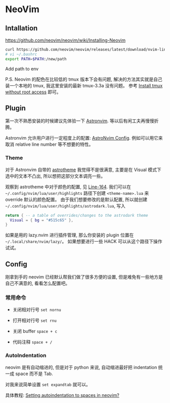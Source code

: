# NeoVim

## Intallation

https://github.com/neovim/neovim/wiki/Installing-Neovim

```bash
curl https://github.com/neovim/neovim/releases/latest/download/nvim-linux64.tar.gz
# vi ~/.bashrc
export PATH=$PATH:/new/path
```

Add path to env

P.S. Neovim 的配色在比较低的 tmux 版本下会有问题, 解决的方法其实就是自己装一个本地的 tmux, 我这里安装的最新 tmux-3.3a 没有问题。
参考 [Install tmux without root access](https://superuser.com/questions/1259140/how-to-install-tmux-locally-without-root-access) 即可。


## Plugin

第一次不熟悉安装的时候建议先体验一下 [Astronvim](https://astronvim.com/).
等以后有闲工夫再慢慢折腾。

Astronvim 允许用户进行一定程度上的配置: [AstroNvim Config](https://github.com/AstroNvim/user_example).
例如可以用它来取消 relative line number 等不想要的特性。

### Theme
对于 Astronvim 自带的 [astrotheme](https://github.com/AstroNvim/astrotheme) 我觉得不是很满意, 主要是在 Visual 模式下选中的文本不凸出, 所以想把这部分文本调亮一些。

观察到 astrotheme 中对于颜色的配置, 见 [Line-164](https://github.com/AstroNvim/astrotheme/blob/main/lua/astrotheme/groups/base.lua#L164).
我们可以在 `~/.config/nvim/lua/user/highlights` 路径下创建 `<theme-name>.lua` 来 override 默认的颜色配置。
由于我们想要修改的是默认配置, 所以就创建 `~/.config/nvim/lua/user/highlights/astrodark.lua`, 写入

```lua
return { -- a table of overrides/changes to the astrodark theme
  Visual = { bg = "#515c65" },
}
```


如果是用的 lazy.nvim 进行插件管理, 那么你安装的 plugin 位置在 `~/.local/share/nvim/lazy/`。
如果想要进行一些 HACK 可以从这个路径下操作试试。

## Config

刚拿到手的 neovim 已经默认帮我们做了很多方便的设置, 但是难免有一些地方是自己不满意的, 看看怎么配置吧。

### 常用命令

- 关闭相对行号 `set nornu`
- 打开相对行号 `set rnu`

- 关闭 buffer `space + c`
- 代码注释 `space + /`


### AutoIndentation
neovim 是有自动缩进的, 但是对于 python 来说, 自动缩进最好把 indentation 统一成 space 而不是 Tab.

对我来说简单设置 `set expandtab` 就可以。

具体教程: [Setting autoindentation to spaces in neovim?](https://stackoverflow.com/questions/51995128/setting-autoindentation-to-spaces-in-neovim)

